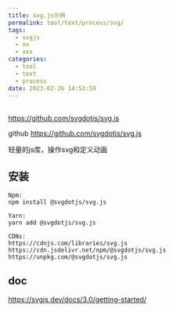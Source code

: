 ```yaml
---
title: svg.js示例
permalink: tool/text/process/svg/
tags:
  - svgjs
  - xx
  - xxx
categories:
  - tool
  - text
  - process
date: 2023-02-26 14:53:59
---
```


## 



https://github.com/svgdotjs/svg.js



github https://github.com/svgdotjs/svg.js

轻量的js库，操作svg和定义动画

## 安装



```
Npm:
npm install @svgdotjs/svg.js

Yarn:
yarn add @svgdotjs/svg.js

CDNs:
https://cdnjs.com/libraries/svg.js
https://cdn.jsdelivr.net/npm/@svgdotjs/svg.js
https://unpkg.com/@svgdotjs/svg.js
```



<!--more-->



## doc



https://svgjs.dev/docs/3.0/getting-started/



